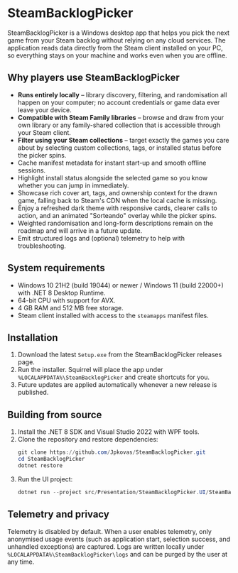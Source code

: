 # SteamBacklogPicker

SteamBacklogPicker is a Windows desktop app that helps you pick the next game from your Steam backlog without relying on any cloud services. The application reads data directly from the Steam client installed on your PC, so everything stays on your machine and works even when you are offline.

## Why players use SteamBacklogPicker

- **Runs entirely locally** – library discovery, filtering, and randomisation all happen on your computer; no account credentials or game data ever leave your device.
- **Compatible with Steam Family libraries** – browse and draw from your own library or any family-shared collection that is accessible through your Steam client.
- **Filter using your Steam collections** – target exactly the games you care about by selecting custom collections, tags, or installed status before the picker spins.
- Cache manifest metadata for instant start-up and smooth offline sessions.
- Highlight install status alongside the selected game so you know whether you can jump in immediately.
- Showcase rich cover art, tags, and ownership context for the drawn game, falling back to Steam's CDN when the local cache is missing.
- Enjoy a refreshed dark theme with responsive cards, clearer calls to action, and an animated "Sorteando" overlay while the picker spins.
- Weighted randomisation and long-form descriptions remain on the roadmap and will arrive in a future update.
- Emit structured logs and (optional) telemetry to help with troubleshooting.

## System requirements

- Windows 10 21H2 (build 19044) or newer / Windows 11 (build 22000+) with .NET 8 Desktop Runtime.
- 64-bit CPU with support for AVX.
- 4 GB RAM and 512 MB free storage.
- Steam client installed with access to the `steamapps` manifest files.

## Installation

1. Download the latest `Setup.exe` from the SteamBacklogPicker releases page.
2. Run the installer. Squirrel will place the app under `%LOCALAPPDATA%\SteamBacklogPicker` and create shortcuts for you.
3. Future updates are applied automatically whenever a new release is published.

## Building from source

1. Install the .NET 8 SDK and Visual Studio 2022 with WPF tools.
2. Clone the repository and restore dependencies:
   ```powershell
   git clone https://github.com/Jpkovas/SteamBacklogPicker.git
   cd SteamBacklogPicker
   dotnet restore
   ```
3. Run the UI project:
   ```powershell
   dotnet run --project src/Presentation/SteamBacklogPicker.UI/SteamBacklogPicker.UI.csproj
   ```

## Telemetry and privacy

Telemetry is disabled by default. When a user enables telemetry, only anonymised usage events (such as application start, selection success, and unhandled exceptions) are captured. Logs are written locally under `%LOCALAPPDATA%\SteamBacklogPicker\logs` and can be purged by the user at any time.
